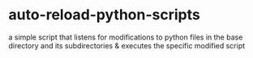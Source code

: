 # auto-reload-python-scripts
a simple script that listens for modifications to python files in the base directory and its subdirectories &amp; executes the specific modified script
